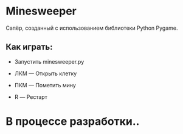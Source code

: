 # Minesweeper

Сапёр, созданный с использованием библиотеки Python Pygame.

## Как играть:

* Запустить minesweeper.py

* ЛКМ — Открыть клетку

* ПКМ — Пометить мину

* R — Рестарт

# **В процессе разработки..**

